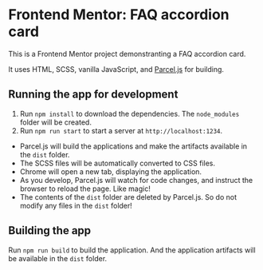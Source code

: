 # Frontend Mentor: FAQ accordion card

This is a Frontend Mentor project demonstranting a FAQ accordion card.

It uses HTML, SCSS, vanilla JavaScript, and [Parcel.js](https://parceljs.org/) for building.

## Running the app for development

1. Run `npm install` to download the dependencies. The `node_modules` folder will be created.
1. Run `npm run start` to start a server at `http://localhost:1234`.
 - Parcel.js will build the applications and make the artifacts available in the `dist` folder.
 - The SCSS files will be automatically converted to CSS files.
 - Chrome will open a new tab, displaying the application.
 - As you develop, Parcel.js will watch for code changes, and instruct the browser to reload the page. Like magic!
 - The contents of the `dist` folder are deleted by Parcel.js. So do not modify any files in the `dist` folder!

## Building the app

Run `npm run build` to build the application. And the application artifacts will be available in the `dist` folder.